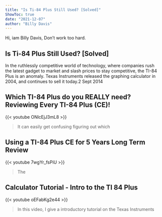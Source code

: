 ```yaml
---
title: "Is Ti-84 Plus Still Used? [Solved]"
ShowToc: true 
date: "2021-12-07"
author: "Billy Davis" 
---
```


Hi, iam Billy Davis, Don’t work too hard.
## Is Ti-84 Plus Still Used? [Solved]
In the ruthlessly competitive world of technology, where companies rush the latest gadget to market and slash prices to stay competitive, the TI-84 Plus is an anomaly. Texas Instruments released the graphing calculator in 2004, and continues to sell it today.2 Sept 2014

## Which TI-84 Plus do you REALLY need? Reviewing Every TI-84 Plus (CE)!
{{< youtube ONlcEjJ3mL8 >}}
>It can easily get confusing figuring out which 

## Using a TI-84 Plus CE for 5 Years Long Term Review
{{< youtube 7wgYr_fsPiU >}}
>The 

## Calculator Tutorial - Intro to the TI 84 Plus
{{< youtube oEFabKg2e44 >}}
>In this video, I give a introductory tutorial on the Texas Instruments 

